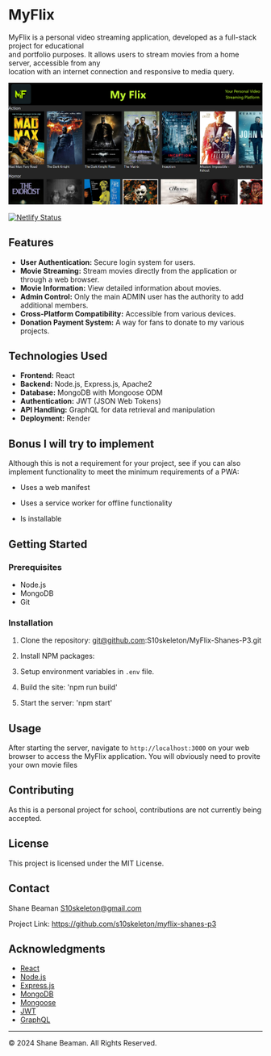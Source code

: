 # MyFlix

MyFlix is a personal video streaming application, developed as a full-stack project for educational <br> 
and portfolio purposes. It allows users to stream movies from a home server, accessible from any <br> 
location with an internet connection and responsive to media query.

![MyFlix](./client/src/assets/myflixscreenshot.png)

[![Netlify Status](https://api.netlify.com/api/v1/badges/c53ac6d8-9608-408d-be22-36d99803618e/deploy-status)](https://app.netlify.com/sites/enchanting-crumble-281136/deploys)


## Features

- **User Authentication:** Secure login system for users.
- **Movie Streaming:** Stream movies directly from the application or through a web browser.
- **Movie Information:** View detailed information about movies.
- **Admin Control:** Only the main ADMIN user has the authority to add additional members.
- **Cross-Platform Compatibility:** Accessible from various devices.
- **Donation Payment System:** A way for fans to donate to my various projects.

## Technologies Used

- **Frontend:** React
- **Backend:** Node.js, Express.js, Apache2
- **Database:** MongoDB with Mongoose ODM
- **Authentication:** JWT (JSON Web Tokens)
- **API Handling:** GraphQL for data retrieval and manipulation
- **Deployment:** Render

## Bonus I will try to implement
Although this is not a requirement for your project, see if you can also implement functionality to meet the minimum requirements of a PWA:

- Uses a web manifest

- Uses a service worker for offline functionality

- Is installable

## Getting Started

### Prerequisites

- Node.js
- MongoDB
- Git

### Installation

1. Clone the repository: git@github.com:S10skeleton/MyFlix-Shanes-P3.git

2. Install NPM packages:

3. Setup environment variables in `.env` file.

4. Build the site: 'npm run build'

5. Start the server: 'npm start'

## Usage

After starting the server, navigate to `http://localhost:3000` on your web browser to access the MyFlix application. You will obviously need to provite your own movie files

## Contributing

As this is a personal project for school, contributions are not currently being accepted.

## License

This project is licensed under the MIT License.

## Contact

Shane Beaman S10skeleton@gmail.com

Project Link: https://github.com/s10skeleton/myflix-shanes-p3

## Acknowledgments

- [React](https://reactjs.org/)
- [Node.js](https://nodejs.org/)
- [Express.js](https://expressjs.com/)
- [MongoDB](https://www.mongodb.com/)
- [Mongoose](https://mongoosejs.com/)
- [JWT](https://jwt.io/)
- [GraphQL](https://graphql.org/)

---

© 2024 Shane Beaman. All Rights Reserved.
